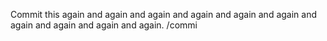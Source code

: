 Commit this again and again and again and again and again and again and again and again and again and again.
/commi
